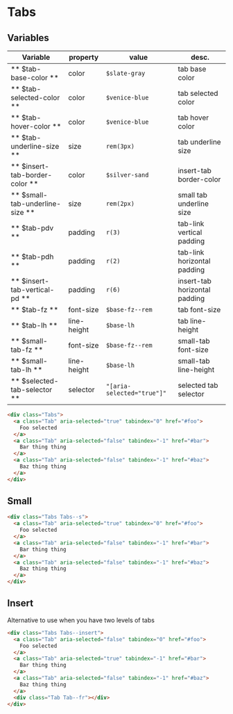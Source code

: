 # Tabs

## Variables

| Variable                        | property    | value                      | desc.                         |
|---------------------------------|-------------|----------------------------|-------------------------------|
| ** $tab-base-color **           | color       | `$slate-gray`              | tab base color                |
| ** $tab-selected-color **       | color       | `$venice-blue`             | tab selected color            |
| ** $tab-hover-color **          | color       | `$venice-blue`             | tab hover color               |
| ** $tab-underline-size **       | size        | `rem(3px)`                 | tab underline size            |
| ** $insert-tab-border-color **  | color       | `$silver-sand`             | insert-tab border-color       |
| ** $small-tab-underline-size ** | size        | `rem(2px)`                 | small tab underline size      |
| ** $tab-pdv **                  | padding     | `r(3)`                     | tab-link vertical padding     |
| ** $tab-pdh **                  | padding     | `r(2)`                     | tab-link horizontal padding   |
| ** $insert-tab-vertical-pd **   | padding     | `r(6)`                     | insert-tab horizontal padding |
| ** $tab-fz **                   | font-size   | `$base-fz--rem`            | tab font-size                 |
| ** $tab-lh **                   | line-height | `$base-lh`                 | tab line-height               |
| ** $small-tab-fz **             | font-size   | `$base-fz--rem`            | small-tab font-size           |
| ** $small-tab-lh **             | line-height | `$base-lh`                 | small-tab line-height         |
| ** $selected-tab-selector **    | selector    | `"[aria-selected="true"]"` | selected tab selector         |



```html
<div class="Tabs">
  <a class="Tab" aria-selected="true" tabindex="0" href="#foo">
    Foo selected
  </a>
  <a class="Tab" aria-selected="false" tabindex="-1" href="#bar">
    Bar thing thing
  </a>
  <a class="Tab" aria-selected="false" tabindex="-1" href="#baz">
    Baz thing thing
  </a>
</div>
```



## Small

```html
<div class="Tabs Tabs--s">
  <a class="Tab" aria-selected="true" tabindex="0" href="#foo">
    Foo selected
  </a>
  <a class="Tab" aria-selected="false" tabindex="-1" href="#bar">
    Bar thing thing
  </a>
  <a class="Tab" aria-selected="false" tabindex="-1" href="#baz">
    Baz thing thing
  </a>
</div>
```


## Insert

Alternative to use when you have two levels of tabs

```html
<div class="Tabs Tabs--insert">
  <a class="Tab" aria-selected="false" tabindex="0" href="#foo">
    Foo selected
  </a>
  <a class="Tab" aria-selected="true" tabindex="-1" href="#bar">
    Bar thing thing
  </a>
  <a class="Tab" aria-selected="false" tabindex="-1" href="#baz">
    Baz thing thing
  </a>
  <div class="Tab Tab--fr"></div>
</div>
```
